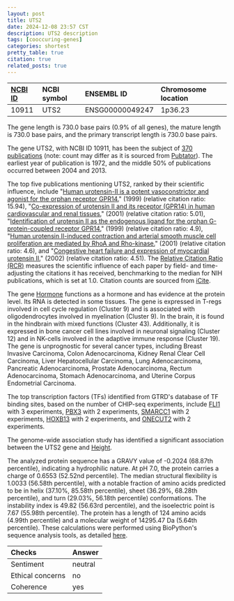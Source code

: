 ```yaml
---
layout: post
title: UTS2
date: 2024-12-08 23:57 CST
description: UTS2 description
tags: [cooccuring-genes]
categories: shortest
pretty_table: true
citation: true
related_posts: true
---
```




| [NCBI ID](https://www.ncbi.nlm.nih.gov/gene/10911) | NCBI symbol | ENSEMBL ID | Chromosome location |
| :-------- | :------- | :-------- | :------- |
| 10911  | UTS2 | ENSG00000049247 | 1p36.23 |



The gene length is 730.0 base pairs (0.9% of all genes), the mature length is 730.0 base pairs, and the primary transcript length is 730.0 base pairs.


The gene UTS2, with NCBI ID 10911, has been the subject of [370 publications](https://pubmed.ncbi.nlm.nih.gov/?term=%22UTS2%22) (note: count may differ as it is sourced from [Pubtator](https://academic.oup.com/nar/article/47/W1/W587/5494727)). The earliest year of publication is 1972, and the middle 50% of publications occurred between 2004 and 2013.


The top five publications mentioning UTS2, ranked by their scientific influence, include "[Human urotensin-II is a potent vasoconstrictor and agonist for the orphan receptor GPR14.](https://pubmed.ncbi.nlm.nih.gov/10499587)" (1999) (relative citation ratio: 15.94), "[Co-expression of urotensin II and its receptor (GPR14) in human cardiovascular and renal tissues.](https://pubmed.ncbi.nlm.nih.gov/11725162)" (2001) (relative citation ratio: 5.01), "[Identification of urotensin II as the endogenous ligand for the orphan G-protein-coupled receptor GPR14.](https://pubmed.ncbi.nlm.nih.gov/10581185)" (1999) (relative citation ratio: 4.9), "[Human urotensin II-induced contraction and arterial smooth muscle cell proliferation are mediated by RhoA and Rho-kinase.](https://pubmed.ncbi.nlm.nih.gov/11397774)" (2001) (relative citation ratio: 4.6), and "[Congestive heart failure and expression of myocardial urotensin II.](https://pubmed.ncbi.nlm.nih.gov/12076554)" (2002) (relative citation ratio: 4.51). The [Relative Citation Ratio (RCR)](https://journals.plos.org/plosbiology/article?id=10.1371/journal.pbio.1002541) measures the scientific influence of each paper by field- and time-adjusting the citations it has received, benchmarking to the median for NIH publications, which is set at 1.0. Citation counts are sourced from [iCite](https://icite.od.nih.gov).


The gene [Hormone](https://www.proteinatlas.org/[Ensembl]-[Gene]) functions as a hormone and has evidence at the protein level. Its RNA is detected in some tissues. The gene is expressed in T-regs involved in cell cycle regulation (Cluster 9) and is associated with oligodendrocytes involved in myelination (Cluster 9). In the brain, it is found in the hindbrain with mixed functions (Cluster 43). Additionally, it is expressed in bone cancer cell lines involved in neuronal signaling (Cluster 12) and in NK-cells involved in the adaptive immune response (Cluster 19). The gene is unprognostic for several cancer types, including Breast Invasive Carcinoma, Colon Adenocarcinoma, Kidney Renal Clear Cell Carcinoma, Liver Hepatocellular Carcinoma, Lung Adenocarcinoma, Pancreatic Adenocarcinoma, Prostate Adenocarcinoma, Rectum Adenocarcinoma, Stomach Adenocarcinoma, and Uterine Corpus Endometrial Carcinoma.


The top transcription factors (TFs) identified from GTRD's database of TF binding sites, based on the number of CHIP-seq experiments, include [FLI1](https://www.ncbi.nlm.nih.gov/gene/2313) with 3 experiments, [PBX3](https://www.ncbi.nlm.nih.gov/gene/5090) with 2 experiments, [SMARCC1](https://www.ncbi.nlm.nih.gov/gene/6599) with 2 experiments, [HOXB13](https://www.ncbi.nlm.nih.gov/gene/10481) with 2 experiments, and [ONECUT2](https://www.ncbi.nlm.nih.gov/gene/9480) with 2 experiments.





The genome-wide association study has identified a significant association between the UTS2 gene and [Height](https://pubmed.ncbi.nlm.nih.gov/29782485).





The analyzed protein sequence has a GRAVY value of -0.2024 (68.87th percentile), indicating a hydrophilic nature. At pH 7.0, the protein carries a charge of 0.6553 (52.52nd percentile). The median structural flexibility is 1.0033 (56.58th percentile), with a notable fraction of amino acids predicted to be in helix (37.10%, 85.58th percentile), sheet (36.29%, 68.28th percentile), and turn (29.03%, 56.18th percentile) conformations. The instability index is 49.82 (56.63rd percentile), and the isoelectric point is 7.67 (55.98th percentile). The protein has a length of 124 amino acids (4.99th percentile) and a molecular weight of 14295.47 Da (5.64th percentile). These calculations were performed using BioPython's sequence analysis tools, as detailed [here](https://biopython.org/docs/1.75/api/Bio.SeqUtils.ProtParam.html).



| Checks    | Answer |
| :-------- | :------- |
| Sentiment  | neutral   |
| Ethical concerns | no     |
| Coherence    | yes    |